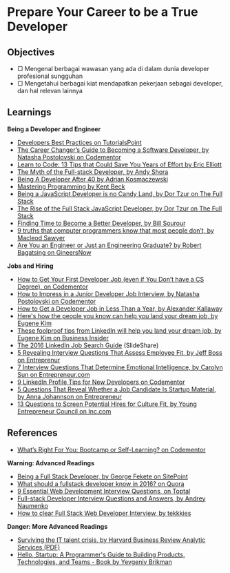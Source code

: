 # Prepare Your Career to be a True Developer

## Objectives

- ▢ Mengenal berbagai wawasan yang ada di dalam dunia developer profesional sungguhan
- ▢ Mengetahui berbagai kiat mendapatkan pekerjaan sebagai developer, dan hal relevan lainnya

## Learnings

**Being a Developer and Engineer**

- [Developers Best Practices on TutorialsPoint](http://www.tutorialspoint.com/developers_best_practices)
- [The Career Changer’s Guide to Becoming a Software Developer, by Natasha Postolovski on Codementor](https://www.codementor.io/learn-programming/career-changing-tips-become-software-developer)
- [Learn to Code: 13 Tips that Could Save You Years of Effort by Eric Elliott](https://medium.com/javascript-scene/learn-to-code-13-tips-that-could-save-you-years-of-effort-92ce799a3e1f)
- [The Myth of the Full-stack Developer, by Andy Shora](http://andyshora.com/full-stack-developers.html)
- [Being A Developer After 40 by Adrian Kosmaczewski](https://medium.freecodecamp.com/being-a-developer-after-40-3c5dd112210c)
- [Mastering Programming by Kent Beck](https://www.facebook.com/notes/kent-beck/mastering-programming/1184427814923414)
- [Being a JavaScript Developer is no Candy Land, by Dor Tzur on The Full Stack](http://thefullstack.xyz/candy-land-javascript-developer)
- [The Rise of the Full Stack JavaScript Developer, by Dor Tzur on The Full Stack](http://thefullstack.xyz/full-stack-javascript-developer)
- [Finding Time to Become a Better Developer, by Bill Sourour](https://medium.freecodecamp.com/finding-time-to-become-a-better-developer-eebc154881b2)
- [9 truths that computer programmers know that most people don’t, by Macleod Sawyer](https://blog.macleodsawyer.com/9-truths-that-computer-programmers-know-that-most-people-don-t-773086ab1779)
- [Are You an Engineer or Just an Engineering Graduate? by Robert Bagatsing on GineersNow](http://www.gineersnow.com/details/are-you-an-engineer-or-just-an-engineering-graduate)

**Jobs and Hiring**

- [How to Get Your First Developer Job (even if You Don’t have a CS Degree), on Codementor](https://www.codementor.io/learn-programming/landing-programming-job-without-computer-science-degree)
- [How to Impress in a Junior Developer Job Interview, by Natasha Postolovski on Codementor](https://www.codementor.io/learn-programming/junior-developer-interview-tips-to-success)
- [How to Get a Developer Job in Less Than a Year, by Alexander Kallaway](https://medium.freecodecamp.com/how-to-get-a-developer-job-in-less-than-a-year-c27bbfe71645)
- [Here's how the people you know can help you land your dream job, by Eugene Kim](https://www.weforum.org/agenda/2016/06/want-to-land-your-dream-job-this-is-linkedins-advice)
- [These foolproof tips from LinkedIn will help you land your dream job, by Eugene Kim on Business Insider](http://www.businessinsider.co.id/linkedin-tips-for-landing-a-job-2016-6)
- [The 2016 LinkedIn Job Search Guide](http://www.slideshare.net/linkedin/the-2016-linkedin-job-search-guide) (SlideShare)
- [5 Revealing Interview Questions That Assess Employee Fit, by Jeff Boss on Entreprenur](https://www.entrepreneur.com/article/248899)
- [7 Interview Questions That Determine Emotional Intelligence, by Carolyn Sun on Entrepreneur.com](https://www.entrepreneur.com/article/248524)
- [9 LinkedIn Profile Tips for New Developers on Codementor](https://www.codementor.io/learn-programming/9-linkedin-profile-tips-for-junior-developers)
- [5 Questions That Reveal Whether a Job Candidate Is Startup Material, by Anna Johannson on Entrepreneur](https://www.entrepreneur.com/article/248714)
- [13 Questions to Screen Potential Hires for Culture Fit, by Young Entrepreneur Council on Inc.com](http://www.inc.com/young-entrepreneur-council/13-questions-to-screen-potential-hires-for-culture-fit.html)

## References

- [What’s Right For You: Bootcamp or Self-Learning? on Codementor](https://www.codementor.io/learn-programming/whats-right-bootcamp-self-learning)

**Warning: Advanced Readings**

- [Being a Full Stack Developer, by George Fekete on SitePoint](https://www.sitepoint.com/full-stack-developer)
- [What should a fullstack developer know in 2016? on Quora](https://www.quora.com/What-should-a-fullstack-developer-know-in-2016-1)
- [9 Essential Web Development Interview Questions, on Toptal](https://www.toptal.com/web/interview-questions)
- [Full-stack Developer Interview Questions and Answers, by Andrey Naumenko](https://github.com/indy256/Full-stack-Developer-Interview-Questions-and-Answers)
- [How to clear Full Stack Web Developer Interview, by tekkkies](https://www.tekkkies.com/full-stack-web-developer-interview)

**Danger: More Advanced Readings**

- [Surviving the IT talent crisis, by Harvard Business Review Analytic Services (PDF)](https://enterprisersproject.com/sites/default/files/it_talent_crisis_proven_advice_from_cios_and_hr_leaders.pdf)
- [Hello, Startup: A Programmer's Guide to Building Products, Technologies, and Teams - Book by Yevgeniy Brikman](http://www.hello-startup.net)
